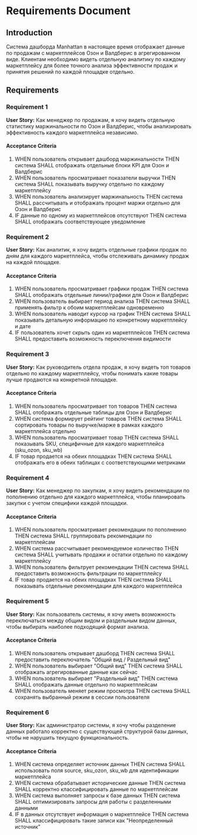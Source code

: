 # Requirements Document

## Introduction

Система дашборда Manhattan в настоящее время отображает данные по продажам с маркетплейсов Озон и Валдберис в агрегированном виде. Клиентам необходимо видеть отдельную аналитику по каждому маркетплейсу для более точного анализа эффективности продаж и принятия решений по каждой площадке отдельно.

## Requirements

### Requirement 1

**User Story:** Как менеджер по продажам, я хочу видеть отдельную статистику маржинальности по Озон и Валдберис, чтобы анализировать эффективность каждого маркетплейса независимо.

#### Acceptance Criteria

1. WHEN пользователь открывает дашборд маржинальности THEN система SHALL отображать отдельные блоки KPI для Озон и Валдберис
2. WHEN пользователь просматривает показатели выручки THEN система SHALL показывать выручку отдельно по каждому маркетплейсу
3. WHEN пользователь анализирует маржинальность THEN система SHALL рассчитывать и отображать процент маржи отдельно для Озон и Валдберис
4. IF данные по одному из маркетплейсов отсутствуют THEN система SHALL отображать соответствующее уведомление

### Requirement 2

**User Story:** Как аналитик, я хочу видеть отдельные графики продаж по дням для каждого маркетплейса, чтобы отслеживать динамику продаж на каждой площадке.

#### Acceptance Criteria

1. WHEN пользователь просматривает графики продаж THEN система SHALL отображать отдельные линии/графики для Озон и Валдберис
2. WHEN пользователь выбирает период анализа THEN система SHALL применять фильтр к обоим маркетплейсам одновременно
3. WHEN пользователь наводит курсор на график THEN система SHALL показывать детальную информацию по конкретному маркетплейсу и дате
4. IF пользователь хочет скрыть один из маркетплейсов THEN система SHALL предоставить возможность переключения видимости

### Requirement 3

**User Story:** Как руководитель отдела продаж, я хочу видеть топ товаров отдельно по каждому маркетплейсу, чтобы понимать какие товары лучше продаются на конкретной площадке.

#### Acceptance Criteria

1. WHEN пользователь просматривает топ товаров THEN система SHALL отображать отдельные таблицы для Озон и Валдберис
2. WHEN система формирует рейтинг товаров THEN система SHALL сортировать товары по выручке/марже в рамках каждого маркетплейса отдельно
3. WHEN пользователь просматривает товар THEN система SHALL показывать SKU, специфичные для каждого маркетплейса (sku_ozon, sku_wb)
4. IF товар продается на обеих площадках THEN система SHALL отображать его в обеих таблицах с соответствующими метриками

### Requirement 4

**User Story:** Как менеджер по закупкам, я хочу видеть рекомендации по пополнению отдельно для каждого маркетплейса, чтобы планировать закупки с учетом специфики каждой площадки.

#### Acceptance Criteria

1. WHEN пользователь просматривает рекомендации по пополнению THEN система SHALL группировать рекомендации по маркетплейсам
2. WHEN система рассчитывает рекомендуемое количество THEN система SHALL учитывать продажи и остатки отдельно по каждому маркетплейсу
3. WHEN пользователь фильтрует рекомендации THEN система SHALL предоставить возможность фильтрации по маркетплейсу
4. IF товар продается на обеих площадках THEN система SHALL показывать отдельные рекомендации для каждого маркетплейса

### Requirement 5

**User Story:** Как пользователь системы, я хочу иметь возможность переключаться между общим видом и раздельным видом данных, чтобы выбирать наиболее подходящий формат анализа.

#### Acceptance Criteria

1. WHEN пользователь открывает дашборд THEN система SHALL предоставить переключатель "Общий вид / Раздельный вид"
2. WHEN пользователь выбирает "Общий вид" THEN система SHALL отображать агрегированные данные как сейчас
3. WHEN пользователь выбирает "Раздельный вид" THEN система SHALL отображать данные отдельно по маркетплейсам
4. WHEN пользователь меняет режим просмотра THEN система SHALL сохранять выбранный режим в сессии пользователя

### Requirement 6

**User Story:** Как администратор системы, я хочу чтобы разделение данных работало корректно с существующей структурой базы данных, чтобы не нарушить текущую функциональность.

#### Acceptance Criteria

1. WHEN система определяет источник данных THEN система SHALL использовать поля source, sku_ozon, sku_wb для идентификации маркетплейса
2. WHEN система обрабатывает исторические данные THEN система SHALL корректно классифицировать данные по маркетплейсам
3. WHEN система выполняет запросы к базе данных THEN система SHALL оптимизировать запросы для работы с разделенными данными
4. IF в данных отсутствует информация о маркетплейсе THEN система SHALL классифицировать такие записи как "Неопределенный источник"
